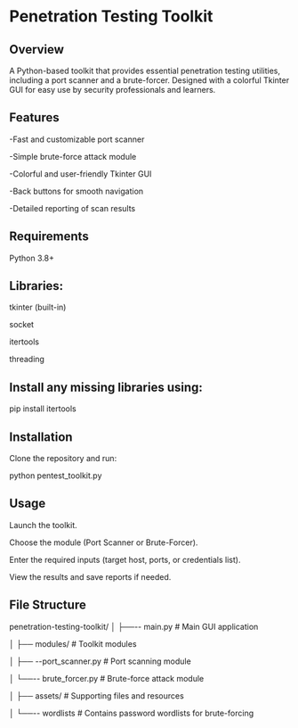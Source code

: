 # Penetration Testing Toolkit
## Overview
A Python-based toolkit that provides essential penetration testing utilities, including a port scanner and a brute-forcer. Designed with a colorful Tkinter GUI for easy use by security professionals and learners.

## Features
-Fast and customizable port scanner

-Simple brute-force attack module

-Colorful and user-friendly Tkinter GUI

-Back buttons for smooth navigation

-Detailed reporting of scan results

## Requirements
Python 3.8+

## Libraries:

tkinter (built-in)

socket

itertools

threading

## Install any missing libraries using:

pip install itertools

## Installation
Clone the repository and run:

python pentest_toolkit.py
## Usage
Launch the toolkit.

Choose the module (Port Scanner or Brute-Forcer).

Enter the required inputs (target host, ports, or credentials list).

View the results and save reports if needed.
## File Structure
penetration-testing-toolkit/
│
├──-- main.py # Main GUI application

│
├── modules/ # Toolkit modules

│ ├── --port_scanner.py # Port scanning module

│ └──-- brute_forcer.py # Brute-force attack module

│
├── assets/ # Supporting files and resources

│ └──-- wordlists # Contains password wordlists for brute-forcing
